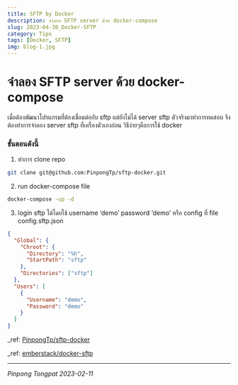 ```yaml
---
title: SFTP by Docker
description: จำลอง SFTP server ด้วย docker-compose
slug: 2023-04-30_Docker-SFTP
category: Tips
tags: [Docker, SFTP]
img: blog-1.jpg
---
```


# จำลอง SFTP server ด้วย docker-compose

เมื่อต้องพัฒนาโปรแกรมที่ต้องเชื่อมต่อกับ sftp แต่ยังไม่ได้ server sftp ตัวจริงมาทำการทดสอบ จึงต้องทำการจำลอง server sftp ที่เครื่องตัวเองก่อน วิธีง่ายๆคือการใช้ docker

### ขั้นตอนดังนี้

1. ทำการ clone repo

```bash
git clone git@github.com:PinpongTp/sftp-docker.git
```

2. run docker-compose file

```bash
docker-compose -up -d
```

3. login sftp ได้โดยใช้ username ‘demo’ password ‘demo’ หรือ config ที่ file config.sftp.json

```json
{
  "Global": {
    "Chroot": {
      "Directory": "%h",
      "StartPath": "sftp"
    },
    "Directories": ["sftp"]
  },
  "Users": [
    {
      "Username": "demo",
      "Password": "demo"
    }
  ]
}
```

\_ref: [PinpongTp/sftp-docker](https://github.com/PinpongTp/sftp-docker)

\_ref: [emberstack/docker-sftp](https://github.com/emberstack/docker-sftp)

---

_Pinpong_ _Tongpat_
_2023-02-11_
